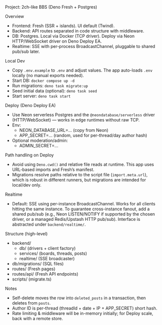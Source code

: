 Project: 2ch-like BBS (Deno Fresh + Postgres)

Overview
- Frontend: Fresh (SSR + islands). UI default (Twind).
- Backend: API routes separated in code structure with middleware.
- DB: Postgres. Local via Docker (TCP driver). Deploy via Neon HTTP/WebSocket driver on Deno Deploy EA.
- Realtime: SSE with per-process BroadcastChannel, pluggable to shared pub/sub later.

Local Dev
- Copy `.env.example` to `.env` and adjust values. The app auto-loads `.env` locally (no manual exports needed).
- Start DB: `docker compose up -d`
- Run migrations: `deno task migrate:up`
- Seed initial data (optional): `deno task seed`
- Start server: `deno task start`

Deploy (Deno Deploy EA)
- Use Neon serverless Postgres and the `@neondatabase/serverless` driver (HTTP/WebSocket) — works in edge runtimes without raw TCP.
- Env:
  - NEON_DATABASE_URL=... (copy from Neon)
  - APP_SECRET=... (random, used for per-thread/day author hash)
- Optional moderation/admin:
  - ADMIN_SECRET=...

Path handling on Deploy
- Avoid using `Deno.cwd()` and relative file reads at runtime. This app uses URL-based imports and Fresh’s manifest.
- Migrations resolve paths relative to the script file (`import.meta.url`), which is robust in different runners, but migrations are intended for local/dev only.

Realtime
- Default: SSE using per-instance BroadcastChannel. Works for all clients hitting the same instance. To guarantee cross-instance fanout, add a shared pub/sub (e.g., Neon LISTEN/NOTIFY if supported by the chosen driver, or a managed Redis/Upstash HTTP pub/sub). Interface is abstracted under `backend/realtime/`.

Structure (high-level)
- backend/
  - db/ (drivers + client factory)
  - services/ (boards, threads, posts)
  - realtime/ (SSE broadcaster)
- db/migrations/ (SQL files)
- routes/ (Fresh pages)
- routes/api/ (Fresh API endpoints)
- scripts/ (migrate.ts)

Notes
- Self-delete moves the row into `deleted_posts` in a transaction, then deletes from `posts`.
- Author ID is per-thread (threadId + date + IP + APP_SECRET) short hash.
- Rate limiting & middleware will be in-memory initially; for Deploy scale, back with a remote store.
